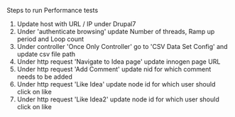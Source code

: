 Steps to run Performance tests
1. Update host with URL / IP under Drupal7
2. Under 'authenticate browsing' update Number of threads, Ramp up period and Loop count
3. Under controller 'Once Only Controller' go to 'CSV Data Set Config' and update csv file path
4. Under http request 'Navigate to Idea page' update innogen page URL
5. Under http request 'Add Comment' update nid for which comment needs to be added
6. Under http request 'Like Idea' update node id for which user should click on like
7. Under http request 'Like Idea2' update node id for which user should click on like
